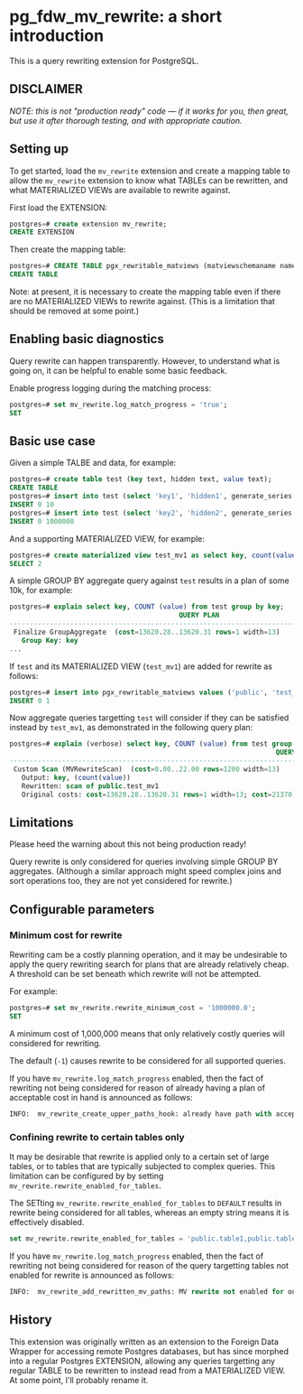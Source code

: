 # pg_fdw_mv_rewrite: a short introduction

This is a query rewriting extension for PostgreSQL.

## DISCLAIMER

*NOTE: this is not "production ready" code — if it works for you, then great, but use it after thorough testing, 
and with appropriate caution.*

## Setting up

To get started, load the `mv_rewrite` extension and create a mapping table to allow the `mv_rewrite` extension to know 
what TABLEs can be rewritten, and what MATERIALIZED VIEWs are available to rewrite against.

First load the EXTENSION:

```SQL
postgres=# create extension mv_rewrite;
CREATE EXTENSION
```

Then create the mapping table:

```SQL
postgres=# CREATE TABLE pgx_rewritable_matviews (matviewschemaname name, matviewname name, tables text[]);
CREATE TABLE
```

Note: at present, it is necessary to create the mapping table even if there are no MATERIALIZED VIEWs to rewrite against. 
(This is a limitation that should be removed at some point.)

## Enabling basic diagnostics

Query rewrite can happen transparently. However, to understand what is going on, it can be helpful to enable some basic
feedback.

Enable progress logging during the matching process:

```SQL
postgres=# set mv_rewrite.log_match_progress = 'true';
SET
```

## Basic use case

Given a simple TALBE and data, for example:

```SQL
postgres=# create table test (key text, hidden text, value text);
CREATE TABLE
postgres=# insert into test (select 'key1', 'hidden1', generate_series (1, 10));
INSERT 0 10
postgres=# insert into test (select 'key2', 'hidden2', generate_series (1, 1e6));
INSERT 0 1000000
```

And a supporting MATERIALIZED VIEW, for example:

```SQL
postgres=# create materialized view test_mv1 as select key, count(value) FROM test GROUP BY key;
SELECT 2
```

A simple GROUP BY aggregate query against `test` results in a plan of some 10k, for example:

```SQL
postgres=# explain select key, COUNT (value) from test group by key;
                                          QUERY PLAN                                           
-----------------------------------------------------------------------------------------------
 Finalize GroupAggregate  (cost=13620.28..13620.31 rows=1 width=13)
   Group Key: key
...
```

If `test` and its MATERIALIZED VIEW (`test_mv1`) are added for rewrite as follows:

```SQL
postgres=# insert into pgx_rewritable_matviews values ('public', 'test_mv1', array['public.test']);
INSERT 0 1
```

Now aggregate queries targetting `test` will consider if they can be satisfied instead by `test_mv1`, 
as demonstrated in the following query plan:

```SQL
postgres=# explain (verbose) select key, COUNT (value) from test group by key;
                                                                  QUERY PLAN                                                                   
-----------------------------------------------------------------------------------------------------------------------------------------------
 Custom Scan (MVRewriteScan)  (cost=0.00..22.00 rows=1200 width=13)
   Output: key, (count(value))
   Rewritten: scan of public.test_mv1
   Original costs: cost=13620.28..13620.31 rows=1 width=13; cost=21370.15..21370.16 rows=1 width=13; cost=133119.51..140619.60 rows=1 width=13
```

## Limitations

Please heed the warning about this not being production ready!

Query rewrite is only considered for queries involving simple GROUP BY aggregates. (Although a similar approach might speed
complex joins and sort operations too, they are not yet considered for rewrite.)

## Configurable parameters

### Minimum cost for rewrite

Rewriting cam be a costly planning operation, and it may be undesirable to apply the query rewriting search for plans 
that are already relatively cheap. A threshold can be set beneath which rewrite will not be attempted.

For example:

```SQL
postgres=# set mv_rewrite.rewrite_minimum_cost = '1000000.0';
SET
```

A minimum cost of 1,000,000 means that only relatively costly queries will considered for rewriting.

The default (`-1`) causes rewrite to be considered for all supported queries.

If you have `mv_rewrite.log_match_progress` enabled, then the fact of rewriting not being considered for reason of 
already having a plan of acceptable cost in hand is announced as follows:

```SQL
INFO:  mv_rewrite_create_upper_paths_hook: already have path with acceptable cost.
```

### Confining rewrite to certain tables only

It may be desirable that rewrite is applied only to a certain set of large tables, or to tables that are typically
subjected to complex queries. This limitation can be configured by by setting `mv_rewrite.rewrite_enabled_for_tables`.

The SETting `mv_rewrite.rewrite_enabled_for_tables` to `DEFAULT` results in rewrite being considered for all 
tables, whereas an empty string means it is effectively disabled.

```SQL
set mv_rewrite.rewrite_enabled_for_tables = 'public.table1,public.table2';
```

If you have `mv_rewrite.log_match_progress` enabled, then the fact of rewriting not being considered for reason of 
the query targetting tables not enabled for rewrite is announced as follows:

```SQL
INFO:  mv_rewrite_add_rewritten_mv_paths: MV rewrite not enabled for one or more table in the query.
```

## History

This extension was originally written as an extension to the Foreign Data Wrapper for accessing remote Postgres 
databases, but has since morphed into a regular Postgres EXTENSION, allowing any queries targetting any regular 
TABLE to be rewritten to instead read from a MATERIALIZED VIEW. At some point, I'll probably rename it.
